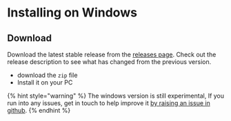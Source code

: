 # Installing on Windows

## Download

Download the latest stable release from the [releases page](https://github.com/OpenNewsLabs/autoEdit_2/releases). Check out the release description to see what has changed from the previous version.

* download the `zip` file
* Install it on your PC

{% hint style="warning" %}
The windows version is still experimental, If you run into any issues, get in touch to help improve it [by raising an issue in github](https://github.com/pietrop/digital-paper-edit-electron/issues/new?assignees=pietrop&labels=bug&template=bug_report.md&title=).
{% endhint %}

